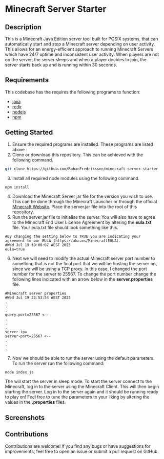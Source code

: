 # Minecraft Server Starter

## Description
This is a Minecraft Java Edition server tool built for POSIX systems, that can automatically start and stop a Minecraft server depending on user activity. This allows for an energy-efficient approach to running Minecraft Servers which have 24/7 uptime and inconsistent user activity. When players are not on the server, the server sleeps and when a player decides to join, the server starts back up and is running within 30 seconds.

## Requirements
This codebase has the requires the following programs to function:
- [java](https://www.java.com/en/)
- [redir](https://linux.die.net/man/1/redir)
- [nodejs](https://nodejs.org/en)
- [npm](https://www.npmjs.com/)

## Getting Started
1. Ensure the required programs are installed. These programs are listed above.
2. Clone or download this repository. This can be achieved with the following command.
```bash
git clone https://github.com/RohanFredriksson/minecraft-server-starter.git
```
3. Install all required node modules using the following command.
```
npm install
```
4. Download the Minecraft Server jar file for the version you wish to use. This can be done through the Minecraft Launcher or through the official [Minecraft Website](https://www.minecraft.net/en-us). Place the server.jar file into the root of this repository.
5. Run the server.jar file to initialise the server. You will also have to agree to the Minecraft End User License Agreement by altering the **eula.txt** file. Your eula.txt file should look something like this.
```
#By changing the setting below to TRUE you are indicating your agreement to our EULA (https://aka.ms/MinecraftEULA).
#Wed Jul 19 18:00:07 AEST 2023
eula=true
```
6. Next we will need to modify the actual Minecraft server port number to something that is not the final port that we will be hosting the server on, since we will be using a TCP proxy. In this case, I changed the port number for the server to 25567. To change the port number change the following lines indicated with an arrow below in the **server.properties** file.
```
#Minecraft server properties
#Wed Jul 19 23:53:54 AEST 2023
.
.
.
query.port=25567 <--
.
.
.
server-ip=
server-port=25567 <--
.
.
.
```
7. Now we should be able to run the server using the default parameters. To run the server run the following command:
```bash
node index.js
```
The will start the server in sleep mode. To start the server connect to the Minecraft, log in to the server using the Minecraft Client. This will then begin starting the server. Log in to the server again and it should be running ready to play on! Feel free to tune the parameters to your liking by altering the values in the **.properties** files.
## Screenshots


## Contributions
Contributions are welcome! If you find any bugs or have suggestions for improvements, feel free to open an issue or submit a pull request on GitHub.
